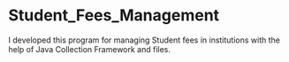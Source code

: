 # Student_Fees_Management
I developed this program for managing Student fees in institutions with the help of Java Collection Framework and files.
